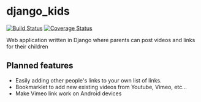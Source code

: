 django_kids
===========
 
[![Build Status](https://travis-ci.org/dgrant/django_kids.png)](https://travis-ci.org/dgrant/django_kids) [![Coverage Status](https://coveralls.io/repos/dgrant/django_kids/badge.png)](https://coveralls.io/r/dgrant/django_kids)

Web application written in Django where parents can post videos and links for their children

Planned features
----------------

* Easily adding other people's links to your own list of links.
* Bookmarklet to add new existing videos from Youtube, Vimeo, etc...
* Make Vimeo link work on Android devices
